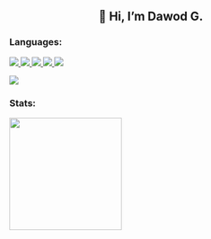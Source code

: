 <h2 align="center">👋 Hi, I’m Dawod G.</h2>
<h3>Languages:</h3>
<p>
   <a href="https://github.com/Dawod-G">
   <img src="https://img.shields.io/badge/C-00599C?style=for-the-badge&logo=c&logoColor=white">
   </a>
   <a href="https://github.com/Dawod-G">
   <img src="https://img.shields.io/badge/C++-00599C?style=for-the-badge&logo=c%2B%2B&logoColor=white">
   </a>
   <a href="https://github.com/Dawod-G">
   <img src="https://img.shields.io/badge/Python-3776AB?style=for-the-badge&logo=python&logoColor=white">
   </a>
   <a href="https://github.com/Dawod-G">
   <img src="https://img.shields.io/badge/Java-ED8B00?style=for-the-badge&logo=openjdk&logoColor=white">
   </a>
   <a href="https://github.com/Dawod-G">
   <img src="https://img.shields.io/badge/JavaScript-F7DF1E?style=for-the-badge&logo=javascript&logoColor=black">
   </a>
</p>
<p>
   <a href="https://github.com/Dawod-G">
   <img src="https://img.shields.io/badge/typst-239DAD?style=for-the-badge&logo=typst&logoColor=white">
   </a>  
</p>
<h3>Stats:</h3>
<p align="left">
   <a href="https://github.com/Dawod-G">
   <img height=200 align="center" src="https://github-readme-stats.vercel.app/api/top-langs/?username=Dawod-G&hide_border=true&theme=transparent&size_weight=0.5&count_weight=0.5&layout=donut" />
   </a>
</p>
